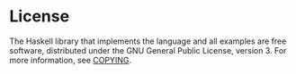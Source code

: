 # License

The Haskell library that implements the language and all examples are free
software, distributed under the GNU General Public License, version 3. For more
information, see [COPYING](COPYING).
